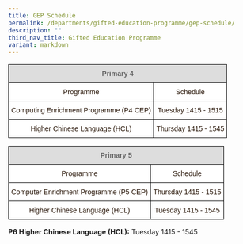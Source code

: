 ```yaml
---
title: GEP Schedule
permalink: /departments/gifted-education-programme/gep-schedule/
description: ""
third_nav_title: Gifted Education Programme
variant: markdown
---
```

<style type="text/css">
.tg  {border-collapse:collapse;border-spacing:0;}
.tg td{border-color:black;border-style:solid;border-width:1px;font-family:Arial, sans-serif;font-size:14px;
  overflow:hidden;padding:10px 5px;word-break:normal;}
.tg th{border-color:black;border-style:solid;border-width:1px;font-family:Arial, sans-serif;font-size:14px;
  font-weight:normal;overflow:hidden;padding:10px 5px;word-break:normal;}
.tg .tg-4fvk{background-color:#FFF;color:#241102;text-align:center;vertical-align:middle}
.tg .tg-feqv{background-color:#DDD;color:#666;font-weight:bold;text-align:center;vertical-align:middle}
</style>
<table class="tg">
<thead>
  <tr>
    <th class="tg-feqv" colspan="2"><span style="color:#666;background-color:#DDD">Primary 4</span></th>
  </tr>
</thead>
<tbody>
  <tr>
    <td class="tg-4fvk">Programme</td>
    <td class="tg-4fvk">Schedule</td>
  </tr>
  <tr>
    <td class="tg-4fvk">Computing Enrichment Programme (P4 CEP)</td>
    <td class="tg-4fvk">Tuesday 1415 - 1515</td>
  </tr>
  <tr>
    <td class="tg-4fvk">Higher Chinese Language (HCL)</td>
    <td class="tg-4fvk">Thursday 1415 - 1545</td>
  </tr>
</tbody>
</table>

<style type="text/css">
.tg  {border-collapse:collapse;border-spacing:0;}
.tg td{border-color:black;border-style:solid;border-width:1px;font-family:Arial, sans-serif;font-size:14px;
  overflow:hidden;padding:10px 5px;word-break:normal;}
.tg th{border-color:black;border-style:solid;border-width:1px;font-family:Arial, sans-serif;font-size:14px;
  font-weight:normal;overflow:hidden;padding:10px 5px;word-break:normal;}
.tg .tg-4fvk{background-color:#FFF;color:#241102;text-align:center;vertical-align:middle}
.tg .tg-feqv{background-color:#DDD;color:#666;font-weight:bold;text-align:center;vertical-align:middle}
</style>
<table class="tg">
<thead>
  <tr>
    <th class="tg-feqv" colspan="2"><span style="color:#666;background-color:#DDD">Primary 5</span></th>
  </tr>
</thead>
<tbody>
  <tr>
    <td class="tg-4fvk">Programme</td>
    <td class="tg-4fvk">Schedule</td>
  </tr>
  <tr>
    <td class="tg-4fvk">Computer Enrichment Programme (P5 CEP)</td>
    <td class="tg-4fvk">Thursday 1415 - 1515</td>
  </tr>
  <tr>
    <td class="tg-4fvk">Higher Chinese Language (HCL)</td>
    <td class="tg-4fvk">Tuesday 1415 - 1545</td>
  </tr>
</tbody>
</table>

**P6 Higher Chinese Language (HCL):**&nbsp;Tuesday 1415 - 1545